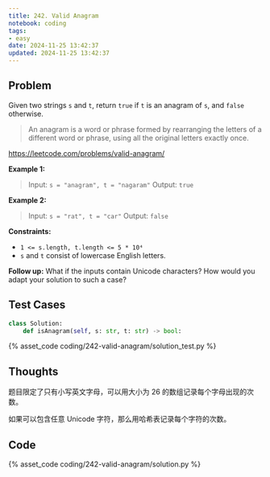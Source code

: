 ```yaml
---
title: 242. Valid Anagram
notebook: coding
tags:
- easy
date: 2024-11-25 13:42:37
updated: 2024-11-25 13:42:37
---
```

## Problem

Given two strings `s` and `t`, return `true` if `t` is an anagram of `s`, and `false` otherwise.

> An anagram is a word or phrase formed by rearranging the letters of a different word or phrase, using all the original letters exactly once.

<https://leetcode.com/problems/valid-anagram/>

**Example 1:**

> Input: `s = "anagram", t = "nagaram"`
> Output: `true`

**Example 2:**

> Input: `s = "rat", t = "car"`
> Output: `false`

**Constraints:**

- `1 <= s.length, t.length <= 5 * 10⁴`
- `s` and `t` consist of lowercase English letters.

**Follow up:** What if the inputs contain Unicode characters? How would you adapt your solution to such a case?

## Test Cases

``` python
class Solution:
    def isAnagram(self, s: str, t: str) -> bool:
```

{% asset_code coding/242-valid-anagram/solution_test.py %}

## Thoughts

题目限定了只有小写英文字母，可以用大小为 26 的数组记录每个字母出现的次数。

如果可以包含任意 Unicode 字符，那么用哈希表记录每个字符的次数。

## Code

{% asset_code coding/242-valid-anagram/solution.py %}
